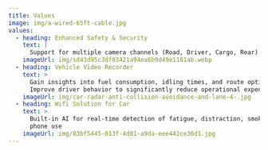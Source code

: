 ```yaml
---
title: Values
image: img/a-wired-65ft-cable.jpg
values:
  - heading: Enhanced Safety & Security
    text: |
      Support for multiple camera channels (Road, Driver, Cargo, Rear)
    imageUrl: img/sd43d95c3df03421a94ea6b9d49e1181ab.webp
  - heading: Vehicle Video Recorder
    text: >
      Gain insights into fuel consumption, idling times, and route optimization.
      Improve driver behavior to significantly reduce operational expenses.
    imageUrl: img/car-radar-anti-collision-avoidance-and-lane-4-.jpg
  - heading: Wifi Solution for Car
    text: >
      Built-in AI for real-time detection of fatigue, distraction, smoking,
      phone use
    imageUrl: img/83bf5445-013f-4d81-a9da-eee442ce36d1.jpg
---
```

